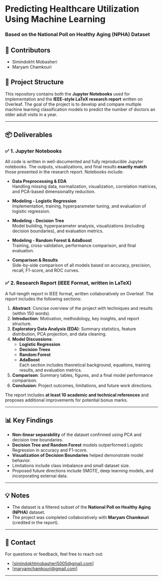 # Predicting Healthcare Utilization Using Machine Learning  
### Based on the National Poll on Healthy Aging (NPHA) Dataset

## 👥 Contributors
- Simindokht Mobasheri
- Maryam Chamkouri

## 📁 Project Structure
This repository contains both the **Jupyter Notebooks** used for implementation and the **IEEE-style LaTeX research report** written on Overleaf. The goal of the project is to develop and compare multiple machine learning classification models to predict the number of doctors an older adult visits in a year.

---

## 📦 Deliverables

### ✅ 1. Jupyter Notebooks
All code is written in well-documented and fully reproducible Jupyter notebooks. The outputs, visualizations, and final results **exactly match** those presented in the research report. Notebooks include:

- **Data Preprocessing & EDA**  
  Handling missing data, normalization, visualization, correlation matrices, and PCA-based dimensionality reduction.

- **Modeling - Logistic Regression**  
  Implementation, training, hyperparameter tuning, and evaluation of logistic regression.

- **Modeling - Decision Tree**  
  Model building, hyperparameter analysis, visualizations (including decision boundaries), and evaluation metrics.

- **Modeling - Random Forest & AdaBoost**  
  Training, cross-validation, performance comparison, and final evaluation.

- **Comparison & Results**  
  Side-by-side comparison of all models based on accuracy, precision, recall, F1-score, and ROC curves.

### ✅ 2. Research Report (IEEE Format, written in LaTeX)
A full-length report in IEEE format, written collaboratively on Overleaf. The report includes the following sections:

1. **Abstract**: Concise overview of the project with techniques and results (within 150 words).
2. **Introduction**: Motivation, methodology, key insights, and report structure.
3. **Exploratory Data Analysis (EDA)**: Summary statistics, feature distribution, PCA projection, and data cleaning.
4. **Model Discussions**:  
   - **Logistic Regression**  
   - **Decision Trees**  
   - **Random Forest**  
   - **AdaBoost**  
   Each section includes theoretical background, equations, training results, and evaluation metrics.
5. **Comparison**: Summary tables, figures, and a final model performance comparison.
6. **Conclusion**: Project outcomes, limitations, and future work directions.

The report includes **at least 10 academic and technical references** and proposes additional improvements for potential bonus marks.

---

## 📊 Key Findings

- **Non-linear separability** of the dataset confirmed using PCA and decision tree boundaries.
- **Decision Tree and Random Forest** models outperformed Logistic Regression in accuracy and F1-score.
- **Visualization of Decision Boundaries** helped demonstrate model behavior.
- Limitations include class imbalance and small dataset size.
- Proposed future directions include SMOTE, deep learning models, and incorporating external data.

---


## 💡 Notes
- The dataset is a filtered subset of the **National Poll on Healthy Aging (NPHA)** dataset.
- The project was completed collaboratively with **Maryam Chamkouri** (credited in the report).

---



## 📧 Contact
For questions or feedback, feel free to reach out:

- [simindokhtmobasheri5005@gmail.com]
- [maryamchamkouri@gmail.com]

---
